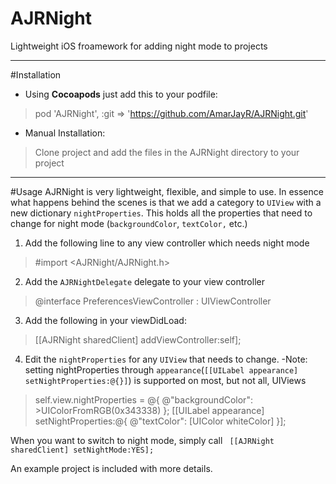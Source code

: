 # AJRNight
Lightweight iOS froamework for adding night mode to projects


----------
#Installation

 - Using **Cocoapods** just add this to your podfile:

> pod 'AJRNight', :git => 'https://github.com/AmarJayR/AJRNight.git'

 - Manual Installation:
> Clone project and add the files in the AJRNight directory to your project



----------
#Usage
AJRNight is very lightweight, flexible, and simple to use. In essence what happens behind the scenes is that we add a category to `UIView` with a new dictionary `nightProperties`. This holds all the properties that need to change for night mode (`backgroundColor`, `textColor,` etc.)

 1. Add the following line to any view controller which needs night mode
> #import <AJRNight/AJRNight.h>
 2. Add the `AJRNightDelegate` delegate to your view controller
> @interface PreferencesViewController : UIViewController <AJRNightDelegate>
 3. Add the following in your viewDidLoad:
> [[AJRNight sharedClient] addViewController:self];
 4. Edit the `nightProperties` for any `UIView` that needs to change.
	-Note: setting nightProperties through `appearance`(`[[UILabel appearance] setNightProperties:@{}]`) is supported on most, but not all, UIViews
>	self.view.nightProperties = @{
>                                  @"backgroundColor": >UIColorFromRGB(0x343338)
>                                  };
>[[UILabel appearance] setNightProperties:@{
>                                               @"textColor": [UIColor whiteColor]
>                                               }];

When you want to switch to night mode, simply call ` [[AJRNight sharedClient] setNightMode:YES];`

An example project is included with more details.

